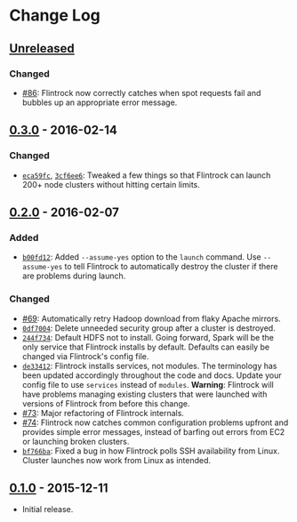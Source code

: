 # Change Log


## [Unreleased](https://github.com/nchammas/flintrock/compare/v0.3.0...master)

### Changed

* [#86](https://github.com/nchammas/flintrock/pull/86): Flintrock now correctly catches when spot requests fail and bubbles up an appropriate error message.


## [0.3.0](https://github.com/nchammas/flintrock/compare/v0.2.0...v0.3.0) - 2016-02-14

### Changed

* [`eca59fc`](https://github.com/nchammas/flintrock/commit/eca59fc0052874d9aa48b7d4d7d79192b5e609d1), [`3cf6ee6`](https://github.com/nchammas/flintrock/commit/3cf6ee64162ceaac6429d79c3bc6ef25988eaa8e): Tweaked a few things so that Flintrock can launch 200+ node clusters without hitting certain limits.

## [0.2.0](https://github.com/nchammas/flintrock/compare/v0.1.0...v0.2.0) - 2016-02-07

### Added

* [`b00fd12`](https://github.com/nchammas/flintrock/commit/b00fd128f36e0a05dafca69b26c4d1b190fa42c9): Added `--assume-yes` option to the `launch` command. Use `--assume-yes` to tell Flintrock to automatically destroy the cluster if there are problems during launch.

### Changed

* [#69](https://github.com/nchammas/flintrock/pull/69): Automatically retry Hadoop download from flaky Apache mirrors.
* [`0df7004`](https://github.com/nchammas/flintrock/commit/0df70043f3da215fe699165bc961bd0c4ba4ea88): Delete unneeded security group after a cluster is destroyed.
* [`244f734`](https://github.com/nchammas/flintrock/commit/244f7345696d1b8cec1d1b575a304b9bd9a77840): Default HDFS not to install. Going forward, Spark will be the only service that Flintrock installs by default. Defaults can easily be changed via Flintrock's config file.
* [`de33412`](https://github.com/nchammas/flintrock/commit/de3341221ca8d57f5a465b13f07c8e266ae11a59): Flintrock installs services, not modules. The terminology has been updated accordingly throughout the code and docs. Update your config file to use `services` instead of `modules`. **Warning**: Flintrock will have problems managing existing clusters that were launched with versions of Flintrock from before this change.
* [#73](https://github.com/nchammas/flintrock/pull/73): Major refactoring of Flintrock internals.
* [#74](https://github.com/nchammas/flintrock/pull/74): Flintrock now catches common configuration problems upfront and provides simple error messages, instead of barfing out errors from EC2 or launching broken clusters.
* [`bf766ba`](https://github.com/nchammas/flintrock/commit/bf766ba48f12a8752c2e32f9b3daf29501c30866): Fixed a bug in how Flintrock polls SSH availability from Linux. Cluster launches now work from Linux as intended. 


## [0.1.0](https://github.com/nchammas/flintrock/releases/tag/v0.1.0) - 2015-12-11

* Initial release.
